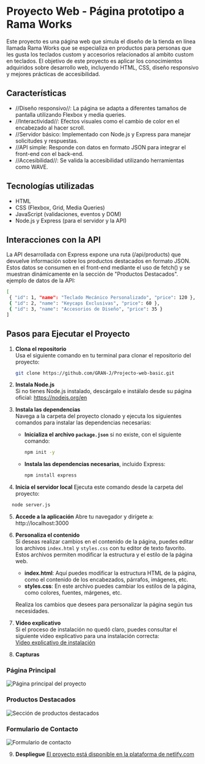 # Proyecto Web - Página prototipo a Rama Works

Este proyecto es una página web que simula el diseño de la tienda en línea llamada Rama Works que se especializa en productos para personas que les gusta los teclados custom y accesorios relacionados al ambito custom en teclados. El objetivo de este proyecto es aplicar los conocimientos adquiridos sobre desarrollo web, incluyendo HTML, CSS, diseño responsivo y mejores prácticas de accesibilidad.

## Características

- //Diseño responsivo//: La página se adapta a diferentes tamaños de pantalla utilizando Flexbox y media queries.
- //Interactividad//: Efectos visuales como el cambio de color en el encabezado al hacer scroll.
- //Servidor básico: Implementado con Node.js y Express para manejar solicitudes y respuestas.
- //API simple: Responde con datos en formato JSON para integrar el front-end con el back-end.
- //Accesibilidad//: Se valida la accesibilidad utilizando herramientas como WAVE.

## Tecnologías utilizadas

- HTML
- CSS (Flexbox, Grid, Media Queries)
- JavaScript (validaciones, eventos y DOM)
- Node.js y Express (para el servidor y la API)

## Interacciones con la API

La API desarrollada con Express expone una ruta (/api/products) que devuelve información sobre los productos destacados en formato JSON. Estos datos se consumen en el front-end mediante el uso de fetch() y se muestran dinámicamente en la sección de "Productos Destacados".
ejemplo de datos de la API:

```bash
[
 { "id": 1, "name": "Teclado Mecánico Personalizado", "price": 120 },
 { "id": 2, "name": "Keycaps Exclusivas", "price": 60 },
 { "id": 3, "name": "Accesorios de Diseño", "price": 35 }
]
```

## Pasos para Ejecutar el Proyecto

1. **Clona el repositorio**  
   Usa el siguiente comando en tu terminal para clonar el repositorio del proyecto:

   ```bash
   git clone https://github.com/GRAN-J/Projecto-web-basic.git
   ```

2. **Instala Node.js**  
    Si no tienes Node.js instalado, descárgalo e instálalo desde su página oficial:
   https://nodejs.org/en

3. **Instala las dependencias**  
   Navega a la carpeta del proyecto clonado y ejecuta los siguientes comandos para instalar las dependencias necesarias:

   - **Inicializa el archivo `package.json`** si no existe, con el siguiente comando:

     ```bash
     npm init -y
     ```

   - **Instala las dependencias necesarias**, incluido Express:
     ```bash
     npm install express
     ```

4. **Inicia el servidor local**
   Ejecuta este comando desde la carpeta del proyecto:

```bash
  node server.js
```

5. **Accede a la aplicación**
   Abre tu navegador y dirígete a:
   http://localhost:3000
6. **Personaliza el contenido**  
   Si deseas realizar cambios en el contenido de la página, puedes editar los archivos `index.html` y `styles.css` con tu editor de texto favorito. Estos archivos permiten modificar la estructura y el estilo de la página web.

   - **index.html**: Aquí puedes modificar la estructura HTML de la página, como el contenido de los encabezados, párrafos, imágenes, etc.
   - **styles.css**: En este archivo puedes cambiar los estilos de la página, como colores, fuentes, márgenes, etc.

   Realiza los cambios que desees para personalizar la página según tus necesidades.

7. **Video explicativo**  
   Si el proceso de instalación no quedó claro, puedes consultar el siguiente video explicativo para una instalación correcta:  
   [Video explicativo de instalación](https://youtu.be/2hP5hmP7jjk)

8. **Capturas**

### Página Principal

![Página principal del proyecto](assets/pagina-principal.png)

### Productos Destacados

![Sección de productos destacados](assets/productos.png)

### Formulario de Contacto

![Formulario de contacto](assets/formulario.png)

9. **Despliegue**
   [El proyecto está disponible en la plataforma de netlify.com](https://dapper-choux-625484.netlify.app/)
